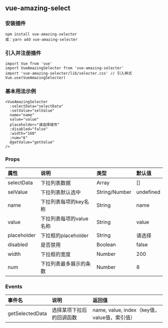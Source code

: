 ## vue-amazing-select

### 安装插件

```
npm install vue-amazing-selecter
或：yarn add vue-amazing-selecter
```

### 引入并注册插件

```
import Vue from 'vue'
import VueAmazingSelecter from 'vue-amazing-selecter'
import 'vue-amazing-selecter/lib/selecter.css' // 引入样式
Vue.use(VueAmazingSelecter)
```

### 基本用法示例

```
<VueAmazingSelecter
  :selectData="selectData"
  :selValue="selValue"
  name="name"
  value="value"
  placeholder="请选择城市"
  :disabled="false"
  :width="160"
  :num="6"
  @getValue="getValue"
/>
```

### Props

属性 | 说明 | 类型 | 默认值
:--- | :--- | :--- | :---
selectData | 下拉列表数据 | Array | []
selValue | 下拉列表默认选中 | String/Number | undefined
name | 下拉列表每项的key名称 | String | name
value | 下拉列表每项的value名称 | String | value
placeholder | 下拉框的placeholder | String | 请选择
disabled | 是否禁用 | Boolean | false
width | 下拉框的宽度 | Number | 200
num | 下拉列表最多展示的条数 | Number | 8

### Events

事件名 | 说明 | 返回值
:--- | :--- | :---
getSelectedData | 选择某项下拉后的回调函数 | name, value, index（key值，value值，索引值）

